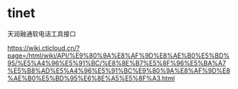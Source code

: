 # tinet

天润融通软电话工具接口

https://wiki.cticloud.cn/?page=/html/wiki/API/%E9%80%9A%E8%AF%9D%E8%AE%B0%E5%BD%95/%E5%A4%96%E5%91%BC/%E8%8E%B7%E5%8F%96%E5%BA%A7%E5%B8%AD%E5%A4%96%E5%91%BC%E9%80%9A%E8%AF%9D%E8%AE%B0%E5%BD%95%E6%8E%A5%E5%8F%A3.html

